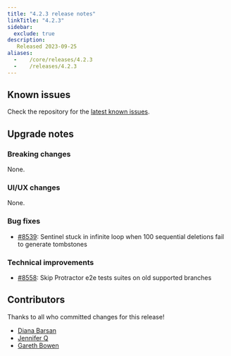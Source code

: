 ```yaml
---
title: "4.2.3 release notes"
linkTitle: "4.2.3"
sidebar:
  exclude: true
description:
   Released 2023-09-25
aliases:
  -    /core/releases/4.2.3
  -    /releases/4.2.3
---
```


## Known issues

Check the repository for the [latest known issues](https://github.com/medic/cht-core/issues?q=is%3Aissue+label%3A%22Affects%3A+4.2.3%22).

## Upgrade notes

### Breaking changes

None.

### UI/UX changes

None.

### Bug fixes

- [#8539](https://github.com/medic/cht-core/issues/8539): Sentinel stuck in infinite loop when 100 sequential deletions fail to generate tombstones

### Technical improvements

- [#8558](https://github.com/medic/cht-core/issues/8558): Skip Protractor e2e tests suites on old supported branches


## Contributors

Thanks to all who committed changes for this release!

- [Diana Barsan](https://github.com/dianabarsan)
- [Jennifer Q](https://github.com/latin-panda)
- [Gareth Bowen](https://github.com/garethbowen)


